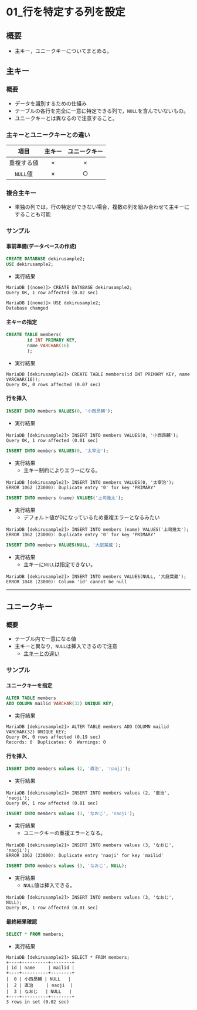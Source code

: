 01\_行を特定する列を設定
===

## 概要

- 主キー，ユニークキーについてまとめる。

## 主キー

### 概要

- データを識別するための仕組み
- テーブルの各行を完全に一意に特定できる列で，`NULL`を含んでいないもの。
- ユニークキーとは異なるので注意すること。

### 主キーとユニークキーとの違い

|項目      |主キー|ユニークキー|
|:--------:|:----:|:----------:|
|重複する値|×     |×           |
|`NULL`値  |×     |○           |

### 複合主キー

- 単独の列では，行の特定ができない場合，複数の列を組み合わせて主キーにすることも可能

### サンプル


#### 事前準備(データベースの作成)

```SQL
CREATE DATABASE dekirusample2;
USE dekirusample2;
```

- 実行結果

```
MariaDB [(none)]> CREATE DATABASE dekirusample2;
Query OK, 1 row affected (0.02 sec)

MariaDB [(none)]> USE dekirusample2;
Database changed
```

#### 主キーの指定

```SQL
CREATE TABLE members(
		id INT PRIMARY KEY,
		name VARCHAR(16)
		);
```

- 実行結果

```
MariaDB [dekirusample2]> CREATE TABLE members(id INT PRIMARY KEY, name VARCHAR(16));
Query OK, 0 rows affected (0.07 sec)
```

#### 行を挿入

```SQL
INSERT INTO members VALUES(0, '小西昂輔');
```

- 実行結果

```
MariaDB [dekirusample2]> INSERT INTO members VALUES(0, '小西昂輔');
Query OK, 1 row affected (0.01 sec)
```

```SQL
INSERT INTO members VALUES(0, '太宰治');
```

- 実行結果
  - 主キー制約によりエラーになる。

```
MariaDB [dekirusample2]> INSERT INTO members VALUES(0, '太宰治');
ERROR 1062 (23000): Duplicate entry '0' for key 'PRIMARY'
```

```SQL
INSERT INTO members (name) VALUES('上司幾太');
```

- 実行結果
  - デフォルト値が0になっているため重複エラーとなるみたい

```
MariaDB [dekirusample2]> INSERT INTO members (name) VALUES('上司幾太');
ERROR 1062 (23000): Duplicate entry '0' for key 'PRIMARY'
```

```SQL
INSERT INTO members VALUES(NULL, '大庭葉蔵');
```

- 実行結果
  - 主キーに`NULL`は指定できない。

```
MariaDB [dekirusample2]> INSERT INTO members VALUES(NULL, '大庭葉蔵');
ERROR 1048 (23000): Column 'id' cannot be null
```

---

## ユニークキー

### 概要

- テーブル内で一意になる値
- 主キーと異なり，`NULL`は挿入できるので注意
  - [主キーとの違い](#主キーとユニークキーとの違い)

### サンプル

#### ユニークキーを指定

```SQL
ALTER TABLE members 
ADD COLUMN mailid VARCHAR(32) UNIQUE KEY;
```

- 実行結果

```
MariaDB [dekirusample2]> ALTER TABLE members ADD COLUMN mailid VARCHAR(32) UNIQUE KEY;
Query OK, 0 rows affected (0.19 sec)
Records: 0  Duplicates: 0  Warnings: 0
```

#### 行を挿入

```SQL
INSERT INTO members values (2, '直治', 'naoji');
```

- 実行結果

```
MariaDB [dekirusample2]> INSERT INTO members values (2, '直治', 'naoji');
Query OK, 1 row affected (0.01 sec)
```

```SQL
INSERT INTO members values (3, 'なおじ', 'naoji');
```

- 実行結果
  - ユニークキーの重複エラーとなる。

```
MariaDB [dekirusample2]> INSERT INTO members values (3, 'なおじ', 'naoji');
ERROR 1062 (23000): Duplicate entry 'naoji' for key 'mailid'
```

```SQL
INSERT INTO members values (3, 'なおじ', NULL);
```

- 実行結果
  - `NULL`値は挿入できる。

```
MariaDB [dekirusample2]> INSERT INTO members values (3, 'なおじ', NULL);
Query OK, 1 row affected (0.01 sec)
```

#### 最終結果確認

```SQL
SELECT * FROM members;
```

- 実行結果

```
MariaDB [dekirusample2]> SELECT * FROM members;
+----+----------+--------+
| id | name     | mailid |
+----+----------+--------+
|  0 | 小西昂輔 | NULL   |
|  2 | 直治     | naoji  |
|  3 | なおじ   | NULL   |
+----+----------+--------+
3 rows in set (0.02 sec)
```
